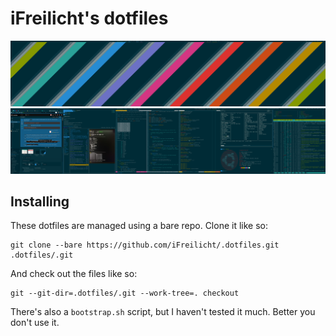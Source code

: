 # iFreilicht's dotfiles

![clean screenshot](.dotfiles/images/screenshots/2020-04-17_clean.png "Clean")
![busy screenshot](.dotfiles/images/screenshots/2020-04-17_busy.png "Busy")

## Installing
These dotfiles are managed using a bare repo. Clone it like so:
```
git clone --bare https://github.com/iFreilicht/.dotfiles.git .dotfiles/.git
```
And check out the files like so:
```
git --git-dir=.dotfiles/.git --work-tree=. checkout
```
There's also a `bootstrap.sh` script, but I haven't tested it much. Better you don't use it.

